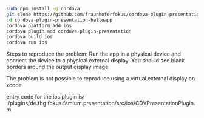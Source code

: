 
```bash
sudo npm install -g cordova
git clone https://github.com/fraunhoferfokus/cordova-plugin-presentation-helloapp
cd cordova-plugin-presentation-helloapp
cordova platform add ios
cordova plugin add cordova-plugin-presentation
cordova build ios
cordova run ios
```


Steps to reproduce the problem:
Run the app in a physical device and connect the device to a physical external display. You should see black borders around the output display image

The problem is not possible to reproduce using a virtual external display on xcode

entry code for the ios plugin is:
./plugins/de.fhg.fokus.famium.presentation/src/ios/CDVPresentationPlugin.m
